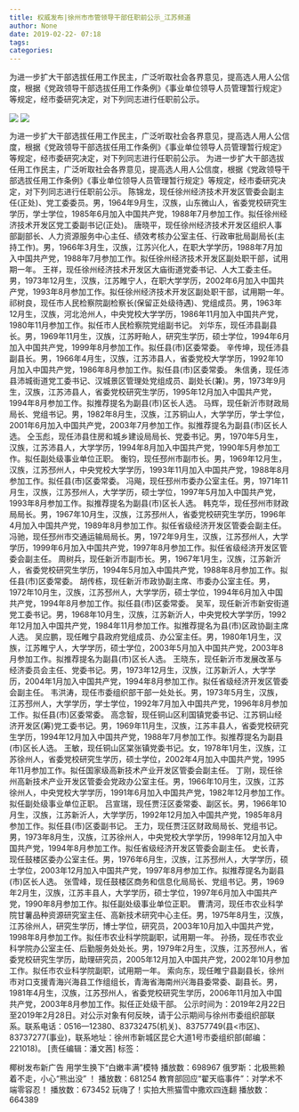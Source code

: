 ```yaml
---
title: 权威发布|徐州市市管领导干部任职前公示_江苏频道
author: None
date: 2019-02-22- 07:18
tags: 
categories: 
---
```

为进一步扩大干部选拔任用工作民主，广泛听取社会各界意见，提高选人用人公信度，根据《党政领导干部选拔任用工作条例》《事业单位领导人员管理暂行规定》等规定，经市委研究决定，对下列同志进行任职前公示。
<!-- more -->
                
<img align="center" border="0" src="http://p1.ifengimg.com/a/2019_08/6bb6617e98bcf28_size10_w436_h312.jpg" />
                
<img align="center" border="0" src="http://p2.ifengimg.com/a/2016/0810/204c433878d5cf9size1_w16_h16.png" />
            
为进一步扩大干部选拔任用工作民主，广泛听取社会各界意见，提高选人用人公信度，根据《党政领导干部选拔任用工作条例》《事业单位领导人员管理暂行规定》等规定，经市委研究决定，对下列同志进行任职前公示。
为进一步扩大干部选拔任用工作民主，广泛听取社会各界意见，提高选人用人公信度，根据《党政领导干部选拔任用工作条例》《事业单位领导人员管理暂行规定》等规定，经市委研究决定，对下列同志进行任职前公示。
陈锦龙，现任徐州经济技术开发区管委会副主任(正处)、党工委委员。男，1964年9月生，汉族，山东微山人，省委党校研究生学历，学士学位，1985年6月加入中国共产党，1988年7月参加工作。拟任徐州经济技术开发区党工委副书记(正处)。
唐晓平，现任徐州经济技术开发区组织人事部副部长、人力资源服务中心主任、绩效考核办公室主任、行政审批局副局长(主持工作)。男，1966年3月生，汉族，江苏兴化人，在职大学学历，1988年7月加入中国共产党，1988年7月参加工作。拟任徐州经济技术开发区副处职干部，试用期一年。
王祥，现任徐州经济技术开发区大庙街道党委书记、人大工委主任。男，1973年12月生，汉族，江苏睢宁人，在职大学学历，2002年6月加入中国共产党，1993年8月参加工作。拟任徐州经济技术开发区副处职干部，试用期一年。
祁树良，现任市人民检察院副检察长(保留正处级待遇)、党组成员。男，1963年12月生，汉族，河北沧州人，中央党校大学学历，1986年11月加入中国共产党，1980年11月参加工作。拟任市人民检察院党组副书记。
刘华东，现任沛县副县长。男，1969年11月生，汉族，江苏盱眙人，研究生学历，硕士学位，1994年6月加入中国共产党，1999年8月参加工作。拟任县(市)区委常委。
辛传坤，现任沛县副县长。男，1966年4月生，汉族，江苏沛县人，省委党校大学学历，1992年10月加入中国共产党，1986年8月参加工作。拟任县(市)区委常委。
朱信勇，现任沛县沛城街道党工委书记、汉城景区管理处党组成员、副处长(兼)。男，1973年9月生，汉族，江苏沛县人，省委党校研究生学历，1995年12月加入中国共产党，1994年8月参加工作。拟推荐提名为副县(市)区长人选。
马辉，现任新沂市财政局局长、党组书记。男，1982年8月生，汉族，江苏铜山人，大学学历，学士学位，2001年6月加入中国共产党，2003年7月参加工作。拟推荐提名为副县(市)区长人选。
仝玉彪，现任沛县住房和城乡建设局局长、党委书记。男，1970年5月生，汉族，江苏沛县人，大学学历，1994年8月加入中国共产党，1990年5月参加工作。拟任副处级事业单位正职。
衡钧，现任邳州市副市长。男，1969年12月生，汉族，江苏邳州人，中央党校大学学历，1993年11月加入中国共产党，1988年8月参加工作。拟任县(市)区委常委。
冯飚，现任邳州市委办公室主任。男，1971年11月生，汉族，江苏邳州人，大学学历，硕士学位，1997年5月加入中国共产党，1993年8月参加工作。拟推荐提名为副县(市)区长人选。
韩克华，现任邳州市财政局局长。男，1967年10月生，汉族，江苏邳州人，省委党校研究生学历，1996年4月加入中国共产党，1989年8月参加工作。拟任省级经济开发区管委会副主任。
冯驰，现任邳州市交通运输局局长。男，1972年9月生，汉族，江苏邳州人，大学学历，1999年6月加入中国共产党，1997年8月参加工作。拟任省级经济开发区管委会副主任。
周树兵，现任新沂市副市长。男，1967年1月生，汉族，江苏新沂人，省委党校研究生学历，1994年5月加入中国共产党，1988年8月参加工作。拟任县(市)区委常委。
胡传栋，现任新沂市政协副主席、市委办公室主任。男，1972年10月生，汉族，江苏邳州人，大学学历，硕士学位，1994年6月加入中国共产党，1994年8月参加工作。拟任县(市)区委常委。
吴军，现任新沂市新安街道党工委书记。男，1968年10月生，汉族，江苏新沂人，中央党校大学学历，1992年12月加入中国共产党，1984年11月参加工作。拟推荐提名为县(市)区政协副主席人选。
吴应鹏，现任睢宁县政府党组成员、办公室主任。男，1980年1月生，汉族，江苏睢宁人，大学学历，硕士学位，2003年5月加入中国共产党，2003年8月参加工作。拟推荐提名为副县(市)区长人选。
王晓东，现任新沂市发展改革与经济委员会主任、党委书记。男，1973年12月生，汉族，江苏新沂人，大学学历，2004年1月加入中国共产党，1994年8月参加工作。拟任省级经济开发区管委会副主任。
韦洪涛，现任市委组织部干部一处处长。男，1973年5月生，汉族，江苏邳州人，大学学历，学士学位，1992年7月加入中国共产党，1996年8月参加工作。拟任县(市)区委常委。
高念智，现任铜山区利国镇党委书记、江苏铜山经济开发区(筹)党工委书记。男，1969年11月生，汉族，江苏丰县人，省委党校研究生学历，1994年12月加入中国共产党，1988年7月参加工作。拟推荐提名为副县(市)区长人选。
王敏，现任铜山区棠张镇党委书记。女，1978年1月生，汉族，江苏徐州人，省委党校研究生学历，硕士学位，2002年4月加入中国共产党，1995年11月参加工作。拟任国家级高新技术产业开发区管委会副主任。
丁刚，现任徐州高新技术产业开发区管委会党政办公室主任。男，1966年10月生，汉族，江苏徐州人，中央党校大学学历，1991年6月加入中国共产党，1982年12月参加工作。拟任副处级事业单位正职。
吕宣瑞，现任贾汪区委常委、副区长。男，1966年10月生，汉族，江苏新沂人，大学学历，1992年12月加入中国共产党，1985年8月参加工作。拟任县(市)区委副书记。
王力，现任贾汪区财政局局长、党组书记。男，1973年8月生，汉族，江苏徐州人，中央党校大学学历，1998年12月加入中国共产党，1994年8月参加工作。拟任省级经济开发区管委会副主任。
史长青，现任鼓楼区委办公室主任。男，1976年6月生，汉族，江苏邳州人，大学学历，硕士学位，2003年12月加入中国共产党，1997年8月参加工作。拟推荐提名为副县(市)区长人选。
张雪峰，现任鼓楼区商务和信息化局局长、党组书记。男，1969年2月生，汉族，江苏丰县人，大学学历，硕士学位，1997年6月加入中国共产党，1990年8月参加工作。拟任副处级事业单位正职。
曹清河，现任市农业科学院甘薯品种资源研究室主任、高新技术研究中心主任。男，1975年8月生，汉族，江苏徐州人，研究生学历，博士学位，研究员，2003年10月加入中国共产党，1998年8月参加工作。拟任市农业科学院副职，试用期一年。
孙扬，现任市农业科学院办公室主任、后勤服务处处长。男，1979年2月生，汉族，江苏邳州人，省委党校研究生学历，助理研究员，2005年12月加入中国共产党，2002年10月参加工作。拟任市农业科学院副职，试用期一年。
索向东，现任睢宁县副县长，徐州市对口支援青海兴海县工作组组长，青海省海南州兴海县委常委、副县长。男，1981年4月生，汉族，江苏邳州人，省委党校研究生学历，2006年11月加入中国共产党，2003年8月参加工作。拟任正处级干部。
公示时间为：2019年2月22日至2019年2月28日。对公示对象有何反映，请于公示期间与徐州市委组织部联系。联系电话：0516—12380、83732475(机关)、83757749(县<市区)、83737277(事业)，联系地址：徐州市新城区昆仑大道1号市委组织部(邮编：221018)。
[责任编辑：潘文茜]
标签：
 
 
             
椰树发布新广告 用学生换下“白嫩丰满”模特
播放数：698967
俄罗斯：北极熊赖着不走，小心“熊出没” ！
播放数：681254
教育部回应“翟天临事件”：对学术不端零容忍！
播放数：673452
玩嗨了！实拍大熊猫雪中撒欢四连翻
播放数：664389
